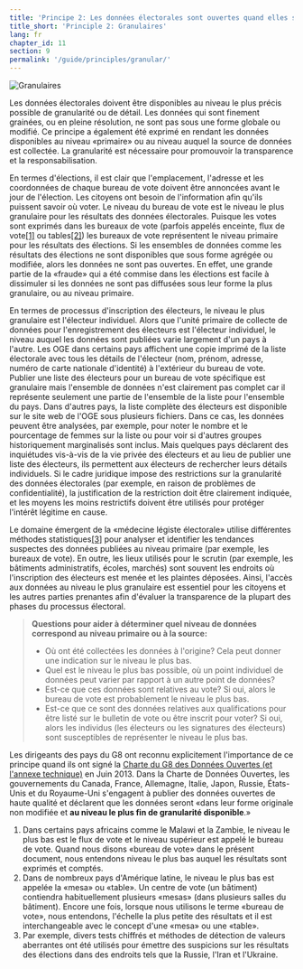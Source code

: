 ```yaml
---
title: 'Principe 2: Les données électorales sont ouvertes quand elles sont granulaires'
title_short: 'Principle 2: Granulaires'
lang: fr
chapter_id: 11
section: 9
permalink: '/guide/principles/granular/'
---
```


![Granulaires](/images/inventory/principles/granular.png)

Les données électorales doivent être disponibles au niveau le plus précis possible de granularité ou de détail. Les données qui sont finement grainées, ou en pleine résolution, ne sont pas sous une forme globale ou modifié. Ce principe a également été exprimé en rendant les données disponibles au niveau «primaire» ou au niveau auquel la source de données est collectée. La granularité est nécessaire pour promouvoir la transparence et la responsabilisation.

En termes d'élections, il est clair que l'emplacement, l'adresse et les coordonnées de chaque bureau de vote doivent être annoncées avant le jour de l'élection. Les citoyens ont besoin de l'information afin qu'ils puissent savoir où voter. Le niveau du bureau de vote est le niveau le plus granulaire pour les résultats des données électorales. Puisque les votes sont exprimés dans les bureaux de vote (parfois appelés enceinte, flux de vote[\[1\]](#footnote-1) ou tables[\[2\]](#footnote-2)) les bureaux de vote représentent le niveau primaire pour les résultats des élections. Si les ensembles de données comme les résultats des élections ne sont disponibles que sous forme agrégée ou modifiée, alors les données ne sont pas ouvertes. En effet, une grande partie de la «fraude» qui a été commise dans les élections est facile à dissimuler si les données ne sont pas diffusées sous leur forme la plus granulaire, ou au niveau primaire.

En termes de processus d'inscription des électeurs, le niveau le plus granulaire est l'électeur individuel. Alors que l'unité primaire de collecte de données pour l'enregistrement des électeurs est l'électeur individuel, le niveau auquel les données sont publiées varie largement d'un pays à l'autre. Les OGE dans certains pays affichent une copie imprimé de la liste électorale avec tous les détails de l'électeur (nom, prénom, adresse, numéro de carte nationale d'identité) à l'extérieur du bureau de vote. Publier une liste des électeurs pour un bureau de vote spécifique est granulaire mais l'ensemble de données n'est clairement pas complet car il représente seulement une partie de l'ensemble de la liste pour l'ensemble du pays. Dans d'autres pays, la liste complète des électeurs est disponible sur le site web de l'OGE sous plusieurs fichiers. Dans ce cas, les données peuvent être analysées, par exemple, pour noter le nombre et le pourcentage de femmes sur la liste ou pour voir si d'autres groupes historiquement marginalisés sont inclus. Mais quelques pays déclarent des inquiétudes vis-à-vis de la vie privée des électeurs et au lieu de publier une liste des électeurs, ils permettent aux électeurs de rechercher leurs détails individuels. Si le cadre juridique impose des restrictions sur la granularité des données électorales (par exemple, en raison de problèmes de confidentialité), la justification de la restriction doit être clairement indiquée, et les moyens les moins restrictifs doivent être utilisés pour protéger l'intérêt légitime en cause.

Le domaine émergent de la «médecine légiste électorale» utilise différentes méthodes statistiques[\[3\]](#footnote-3) pour analyser et identifier les tendances suspectes des données publiées au niveau primaire (par exemple, les bureaux de vote). En outre, les lieux utilisés pour le scrutin (par exemple, les bâtiments administratifs, écoles, marchés) sont souvent les endroits où l'inscription des électeurs est menée et les plaintes déposées. Ainsi, l'accès aux données au niveau le plus granulaire est essentiel pour les citoyens et les autres parties prenantes afin d'évaluer la transparence de la plupart des phases du processus électoral.

> **Questions pour aider à déterminer quel niveau de données correspond au niveau primaire ou à la source:**
> 
> *   Où ont été collectées les données à l'origine? Cela peut donner une indication sur le niveau le plus bas.
> *   Quel est le niveau le plus bas possible, où un point individuel de données peut varier par rapport à un autre point de données?
> *   Est-ce que ces données sont relatives au vote? Si oui, alors le bureau de vote est probablement le niveau le plus bas.
> *   Est-ce que ce sont des données relatives aux qualifications pour être listé sur le bulletin de vote ou être inscrit pour voter? Si oui, alors les individus (les électeurs ou les signatures des électeurs) sont susceptibles de représenter le niveau le plus bas.

Les dirigeants des pays du G8 ont reconnu explicitement l'importance de ce principe quand ils ont signé la [Charte du G8 des Données Ouvertes (et l'annexe technique)](https://www.gov.uk/government/publications/open-data-charter/g8-open-data-charter-and-technical-annex#principle-2-quality-and-quantity) en Juin 2013. Dans la Charte de Données Ouvertes, les gouvernements du Canada, France, Allemagne, Italie, Japon, Russie, États-Unis et du Royaume-Uni s'engagent à publier des données ouvertes de haute qualité et déclarent que les données seront «dans leur forme originale non modifiée et **au niveau le plus fin de granularité disponible**.»

1.  [](#reference-1)Dans certains pays africains comme le Malawi et la Zambie, le niveau le plus bas est le flux de vote et le niveau supérieur est appelé le bureau de vote. Quand nous disons «bureau de vote» dans le présent document, nous entendons niveau le plus bas auquel les résultats sont exprimés et comptés.
2.  [](#reference-2)Dans de nombreux pays d'Amérique latine, le niveau le plus bas est appelée la «mesa» ou «table». Un centre de vote (un bâtiment) contiendra habituellement plusieurs «mesas» (dans plusieurs salles du bâtiment). Encore une fois, lorsque nous utilisons le terme «bureau de vote», nous entendons, l'échelle la plus petite des résultats et il est interchangeable avec le concept d'une «mesa» ou une «table».
3.  [](#reference-3)Par exemple, divers tests chiffrés et méthodes de détection de valeurs aberrantes ont été utilisés pour émettre des suspicions sur les résultats des élections dans des endroits tels que la Russie, l'Iran et l'Ukraine.
